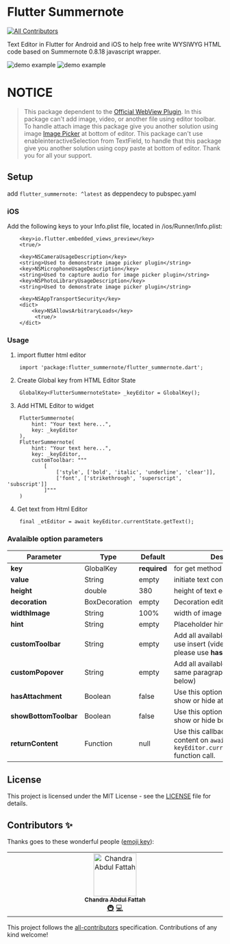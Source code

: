 # Flutter Summernote
<!-- ALL-CONTRIBUTORS-BADGE:START - Do not remove or modify this section -->
[![All Contributors](https://img.shields.io/badge/all_contributors-1-orange.svg?style=flat-square)](#contributors-)
<!-- ALL-CONTRIBUTORS-BADGE:END -->

Text Editor in Flutter for Android and iOS to help free write WYSIWYG HTML code based on Summernote 0.8.18 javascript wrapper.

![demo example](https://github.com/chandrabezzo/flutter_summernote/blob/master/screenshoot/home.png) ![demo example](https://github.com/chandrabezzo/flutter_summernote/blob/master/screenshoot/attach.png)

# NOTICE
> This package dependent to the [Official WebView Plugin](https://pub.dev/packages/webview_flutter). In this package can't add image, video, or another file using editor toolbar.
> To handle attach image this package give you another solution using image [Image Picker](https://pub.dev/packages/image_picker) at bottom of editor.
> This package can't use enableinteractiveSelection from TextField, to handle that this package give you another solution using copy paste at bottom of editor.
> Thank you for all your support.

## Setup

add ```flutter_summernote: ^latest``` as deppendecy to pubspec.yaml

### iOS

Add the following keys to your Info.plist file, located in <project root>/ios/Runner/Info.plist:

```
    <key>io.flutter.embedded_views_preview</key>
    <true/>

    <key>NSCameraUsageDescription</key>
    <string>Used to demonstrate image picker plugin</string>
    <key>NSMicrophoneUsageDescription</key>
    <string>Used to capture audio for image picker plugin</string>
    <key>NSPhotoLibraryUsageDescription</key>
    <string>Used to demonstrate image picker plugin</string>

    <key>NSAppTransportSecurity</key>
    <dict>
        <key>NSAllowsArbitraryLoads</key>
         <true/>
    </dict>
```

### Usage

1. import flutter html editor
```
    import 'package:flutter_summernote/flutter_summernote.dart';
```

2. Create Global key from HTML Editor State
```
    GlobalKey<FlutterSummernoteState> _keyEditor = GlobalKey();
```

3. Add HTML Editor to widget
```
    FlutterSummernote(
        hint: "Your text here...",
        key: _keyEditor
    ),
    FlutterSummernote(
        hint: "Your text here...",
        key: _keyEditor,
        customToolbar: """
            [
                ['style', ['bold', 'italic', 'underline', 'clear']],
                ['font', ['strikethrough', 'superscript', 'subscript']]
            ]"""
    )
```

4. Get text from Html Editor
```
    final _etEditor = await keyEditor.currentState.getText();
```


### Avalaible option parameters

Parameter | Type | Default | Description
------------ | ------------- | ------------- | -------------
**key** | GlobalKey<HtmlEditorState> | **required** | for get method & reset
**value** | String | empty | initiate text content for text editor
**height** | double | 380 | height of text editor
**decoration** | BoxDecoration | empty | Decoration editor
**widthImage** | String | 100% | width of image picker
**hint** | String | empty | Placeholder hint text
**customToolbar** | String | empty | Add all available [Toolbar](https://summernote.org/deep-dive/#custom-toolbar-popover). Don't use insert (video & picture), please use **hasAttachment** option.
**customPopover** | String | empty | Add all available [Popover](https://summernote.org/deep-dive/#custom-toolbar-popover) (the same paragraph as for toolbar, but below)
**hasAttachment** | Boolean | false | Use this option if you want to show or hide attachment button
**showBottomToolbar** | Boolean | false | Use this option if you want to show or hide bottom toolbar
**returnContent** | Function | null | Use this callback to return text content on `await keyEditor.currentState.getText()` function call.

## License

This project is licensed under the MIT License - see the [LICENSE](LICENSE) file for details.

## Contributors ✨

Thanks goes to these wonderful people ([emoji key](https://allcontributors.org/docs/en/emoji-key)):

<!-- ALL-CONTRIBUTORS-LIST:START - Do not remove or modify this section -->
<!-- prettier-ignore-start -->
<!-- markdownlint-disable -->
<table>
  <tbody>
    <tr>
      <td align="center" valign="top" width="14.28%"><a href="https://www.linkedin.com/in/chandra-abdul-fattah"><img src="https://avatars.githubusercontent.com/u/16184998?v=4?s=100" width="100px;" alt="Chandra Abdul Fattah"/><br /><sub><b>Chandra Abdul Fattah</b></sub></a><br /><a href="#infra-chandrabezzo" title="Infrastructure (Hosting, Build-Tools, etc)">🚇</a> <a href="https://github.com/chandrabezzo/flutter_summernote/commits?author=chandrabezzo" title="Code">💻</a></td>
    </tr>
  </tbody>
</table>

<!-- markdownlint-restore -->
<!-- prettier-ignore-end -->

<!-- ALL-CONTRIBUTORS-LIST:END -->

This project follows the [all-contributors](https://github.com/all-contributors/all-contributors) specification. Contributions of any kind welcome!